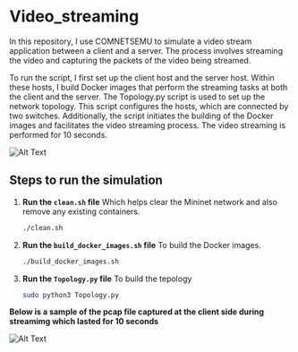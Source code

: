 # Video_streaming

In this repository, I use COMNETSEMU to simulate a video stream application between a client and a server. The process involves streaming the video and capturing the packets of the video being streamed. 

To run the script, I first set up the client host and the server host. Within these hosts, I build Docker images that perform the streaming tasks at both the client and the server. The Topology.py script is used to set up the network topology. This script configures the hosts, which are connected by two switches. Additionally, the script initiates the building of the Docker images and facilitates the video streaming process. The video streaming is performed for 10 seconds.


![Alt Text](https://github.com/johnsengendo/Video_server/blob/main/images/Screenshot%202024-07-02%20100131.png)

## Steps to run the simulation

1. **Run the `clean.sh` file** Which helps clear the Mininet network and also remove any existing containers.
   ```bash
   ./clean.sh

2. **Run the `build_docker_images.sh` file** To build the Docker images.
   ```bash
   ./build_docker_images.sh

3. **Run the `Topology.py` file** To build the tepology 
   ```bash
   sudo python3 Topology.py

**Below is a sample of the pcap file captured at the client side during streamimg which lasted for 10 seconds**

![Alt Text](https://github.com/johnsengendo/Video_server/blob/main/images/Screenshot%202024-07-01%20131138.png)
